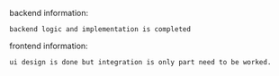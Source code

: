 backend information:

    backend logic and implementation is completed

frontend information:

    ui design is done but integration is only part need to be worked.
